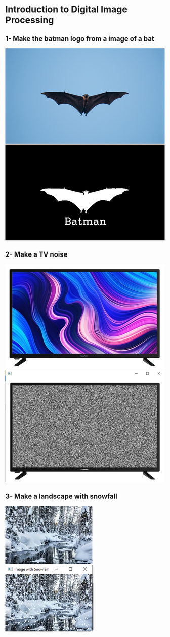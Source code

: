 # Introduction to Digital Image Processing
## 1- Make the batman logo from a image of a bat
![](bat.jpg)
![](BatmanLogo.png)

## 2- Make a TV noise
![](TV.jpg)
![](TvNoise.png)

## 3- Make a landscape with snowfall
![](snow.jpg)
![](snowflakes.png)
